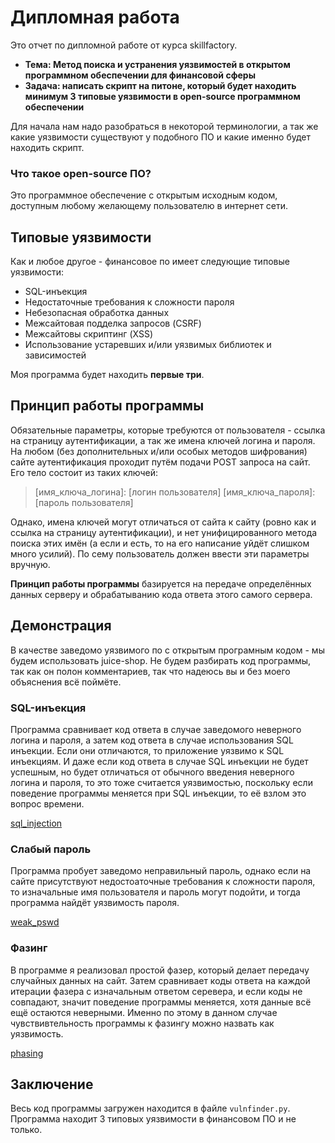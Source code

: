 # Дипломная работа

Это отчет по дипломной работе от курса skillfactory.

* **Тема: Метод поиска и устранения уязвимостей в открытом программном обеспечении для финансовой сферы**
* **Задача: написать скрипт на питоне, который будет находить минимум 3 типовые уязвимости в open-source программном обеспечении**

Для начала нам надо разобраться в некоторой терминологии, а так же какие уязвимости существуют у подобного ПО и какие именно будет находить скрипт.

### Что такое open-source ПО?

Это программное обеспечение с открытым исходным кодом, доступным любому желающему пользователю в интернет сети.

## Типовые уязвимости

Как и любое другое - финансовое по имеет следующие типовые уязвимости:

* SQL-инъекция
* Недостаточные требования к сложности пароля
* Небезопасная обработка данных
* Межсайтовая подделка запросов (CSRF)
* Межсайтовы скриптинг (XSS)
* Использование устаревших и/или уязвимых библиотек и зависимостей

Моя программа будет находить **первые три**.

## Принцип работы программы

Обязательные параметры, которые требуются от пользователя - ссылка на страницу аутентификации, а так же имена ключей логина и пароля. На любом (без дополнительных и/или особых методов шифрования) сайте аутентификация проходит путём подачи POST запроса на сайт. Его тело состоит из таких ключей:

> [имя_ключа_логина]: [логин пользователя]
> [имя_ключа_пароля]: [пароль пользователя]

Однако, имена ключей могут отличаться от сайта к сайту (ровно как и ссылка на страницу аутентификации), и нет унифицированного метода поиска этих имён (а если и есть, то на его написание уйдёт слишком много усилий). По сему пользователь должен ввести эти параметры вручную.

**Принцип работы программы** базируется на передаче определённых данных серверу и обрабатыванию кода ответа этого самого сервера. 

## Демонстрация

В качестве заведомо уязвимого по с открытым програмным кодом - мы будем использовать juice-shop. Не будем разбирать код программы, так как он полон комментариев, так что надеюсь вы и без моего объяснения всё поймёте.

### SQL-инъекция

Программа сравнивает код ответа в случае заведомого неверного логина и пароля, а затем код ответа в случае использования SQL инъекции. Если они отличаются, то приложение уязвимо к SQL инъекциям. И даже если код ответа в случае SQL инъекции не будет успешным, но будет отличаться от обычного введения неверного логина и пароля, то это тоже считается уязвимостью, поскольку если поведение программы меняется при SQL инъекции, то её взлом это вопрос времени.

[sql_injection](./screenshots/sql_injection.png)

### Слабый пароль

Программа пробует заведомо неправильный пароль, однако если на сайте присутствуют недостоаточные требования к сложности пароля, то изначальные имя пользователя и пароль могут подойти, и тогда программа найдёт уязвимость пароля.

[weak_pswd](./screenshots/weak_password.png)

### Фазинг

В программе я реализовал простой фазер, который делает передачу случайных данных на сайт. Затем сравнивает коды ответа на каждой итерации фазера с изначальным ответом серевера, и если коды не совпадают, значит поведение программы меняется, хотя данные всё ещё остаются неверными. Именно по этому в данном случае чувствивтельность программы к фазингу можно назвать как уязвимость.

[phasing](./screenshots/phasing.png)

## Заключение

Весь код программы загружен находится в файле `vulnfinder.py`. Программа находит 3 типовых уязвимости в финансовом ПО и не только.
